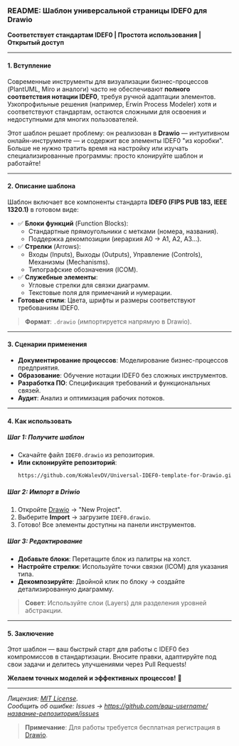 ### README: Шаблон универсальной страницы IDEF0 для Drawio  
**Соответствует стандартам IDEF0 | Простота использования | Открытый доступ**  

---

#### 1. **Вступление**  
Современные инструменты для визуализации бизнес-процессов (PlantUML, Miro и аналоги) часто не обеспечивают **полного соответствия нотации IDEF0**, требуя ручной адаптации элементов. Узкопрофильные решения (например, Erwin Process Modeler) хотя и соответствуют стандартам, остаются сложными для освоения и недоступными для многих пользователей.  

Этот шаблон решает проблему: он реализован в **Drawio** — интуитивном онлайн-инструменте — и содержит все элементы IDEF0 "из коробки". Больше не нужно тратить время на настройку или изучать специализированные программы: просто клонируйте шаблон и работайте!  

---

#### 2. **Описание шаблона**  
Шаблон включает все компоненты стандарта **IDEF0 (FIPS PUB 183, IEEE 1320.1)** в готовом виде:  
- ✅ **Блоки функций** (Function Blocks):  
  - Стандартные прямоугольники с метками (номера, названия).  
  - Поддержка декомпозиции (иерархия A0 → A1, A2, A3...).  
- ✅ **Стрелки** (Arrows):  
  - Входы (Inputs), Выходы (Outputs), Управление (Controls), Механизмы (Mechanisms).  
  - Типографские обозначения (ICOM).  
- ✅ **Служебные элементы**:  
  - Угловые стрелки для связки диаграмм.  
  - Текстовые поля для примечаний и нумерации.  
- **Готовые стили**: Цвета, шрифты и размеры соответствуют требованиям IDEF0.  

> **Формат**: `.drawio` (импортируется напрямую в Drawio).  

---

#### 3. **Сценарии применения**  
- **Документирование процессов**: Моделирование бизнес-процессов предприятия.  
- **Образование**: Обучение нотации IDEF0 без сложных инструментов.  
- **Разработка ПО**: Спецификация требований и функциональных связей.  
- **Аудит**: Анализ и оптимизация рабочих потоков.  

---

#### 4. **Как использовать**  
##### Шаг 1: Получите шаблон  
- Скачайте файл `IDEF0.drawio` из репозитория.  
- **Или склонируйте репозиторий**:  
  ```bash
  https://github.com/KoWalevDV/Universal-IDEF0-template-for-Drawio.git
  ```

##### Шаг 2: Импорт в Driwio  
1. Откройте [Drawio](https://drawio.com/) → "New Project".  
2. Выберите **Import** → загрузите `IDEF0.drawio`.  
3. Готово! Все элементы доступны на панели инструментов.  

##### Шаг 3: Редактирование  
- **Добавьте блоки**: Перетащите блок из палитры на холст.  
- **Настройте стрелки**: Используйте точки связки (ICOM) для указания типа.  
- **Декомпозируйте**: Двойной клик по блоку → создайте детализированную диаграмму.  

> **Совет**: Используйте слои (Layers) для разделения уровней абстракции.  

---

#### 5. **Заключение**  
Этот шаблон — ваш быстрый старт для работы с IDEF0 без компромиссов в стандартизации. Вносите правки, адаптируйте под свои задачи и делитесь улучшениями через Pull Requests!  

**Желаем точных моделей и эффективных процессов!** 🚀  

---  
*Лицензия: [MIT License](https://opensource.org/licenses/MIT).*  
*Сообщить об ошибке: Issues → https://github.com/ваш-username/название-репозитория/issues*  

> **Примечание**: Для работы требуется бесплатная регистрация в [Drawio](https://www.drawio.com/).
